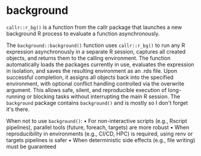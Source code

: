 # background

`callr::r_bg()` is a function from the callr package that launches a new background R process to evaluate a function asynchronously. 

The `background::background()` function uses `callr::r_bg()` to run any R expression asynchronously in a separate R session, captures all created objects, and returns them to the calling environment. The function automatically loads the packages currently in use, evaluates the expression in isolation, and saves the resulting environment as an .rds file. Upon successful completion, it assigns all objects back into the specified environment, with optional conflict handling controlled via the overwrite argument. This allows safe, silent, and reproducible execution of long-running or blocking tasks without interrupting the main R session. The `background` package contains `background()` and is mostly so I don't forget it's there.

When not to use `background()`:
	•	For non-interactive scripts (e.g., Rscript pipelines), parallel tools (future, foreach, targets) are more robust
	•	When reproducibility in environments (e.g., CI/CD, HPC) is required, using renv or targets pipelines is safer
	•	When deterministic side effects (e.g., file writing) must be guaranteed
